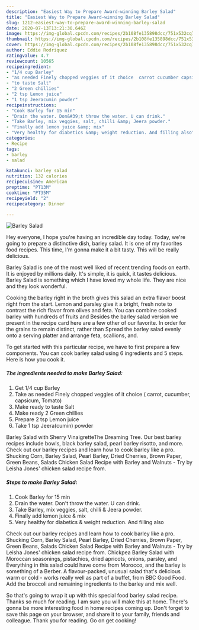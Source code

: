 ```yaml
---
description: "Easiest Way to Prepare Award-winning Barley Salad"
title: "Easiest Way to Prepare Award-winning Barley Salad"
slug: 1212-easiest-way-to-prepare-award-winning-barley-salad
date: 2020-07-13T13:21:30.646Z
image: https://img-global.cpcdn.com/recipes/2b108fe135898dcc/751x532cq70/barley-salad-recipe-main-photo.jpg
thumbnail: https://img-global.cpcdn.com/recipes/2b108fe135898dcc/751x532cq70/barley-salad-recipe-main-photo.jpg
cover: https://img-global.cpcdn.com/recipes/2b108fe135898dcc/751x532cq70/barley-salad-recipe-main-photo.jpg
author: Eddie Rodriquez
ratingvalue: 4.7
reviewcount: 10565
recipeingredient:
- "1/4 cup Barley"
- "as needed Finely chopped veggies of it choice  carrot cucumber capsicum Tomato"
- "to taste Salt"
- "2 Green chillies"
- "2 tsp Lemon juice"
- "1 tsp Jeeracumin powder"
recipeinstructions:
- "Cook Barley for 15 min"
- "Drain the water. Don&#39;t throw the water. U can drink."
- "Take Barley, mix veggies, salt, chilli &amp; Jeera powder."
- "Finally add lemon juice &amp; mix"
- "Very healthy for diabetics &amp; weight reduction. And filling also"
categories:
- Recipe
tags:
- barley
- salad

katakunci: barley salad 
nutrition: 132 calories
recipecuisine: American
preptime: "PT13M"
cooktime: "PT35M"
recipeyield: "2"
recipecategory: Dinner

---
```



![Barley Salad](https://img-global.cpcdn.com/recipes/2b108fe135898dcc/751x532cq70/barley-salad-recipe-main-photo.jpg)

Hey everyone, I hope you're having an incredible day today. Today, we're going to prepare a distinctive dish, barley salad. It is one of my favorites food recipes. This time, I'm gonna make it a bit tasty. This will be really delicious.

Barley Salad is one of the most well liked of recent trending foods on earth. It is enjoyed by millions daily. It's simple, it is quick, it tastes delicious. Barley Salad is something which I have loved my whole life. They are nice and they look wonderful.

Cooking the barley right in the broth gives this salad an extra flavor boost right from the start. Lemon and parsley give it a bright, fresh note to contrast the rich flavor from olives and feta. You can combine cooked barley with hundreds of fruits and Besides the barley salad version we present in the recipe card here are a few other of our favorite. In order for the grains to remain distinct, rather than Spread the barley salad evenly onto a serving platter and arrange feta, scallions, and.


To get started with this particular recipe, we have to first prepare a few components. You can cook barley salad using 6 ingredients and 5 steps. Here is how you cook it.

<!--inarticleads1-->

##### The ingredients needed to make Barley Salad:

1. Get 1/4 cup Barley
1. Take as needed Finely chopped veggies of it choice ( carrot, cucumber, capsicum, Tomato)
1. Make ready to taste Salt
1. Make ready 2 Green chillies
1. Prepare 2 tsp Lemon juice
1. Take 1 tsp Jeera(cumin) powder


Barley Salad with Sherry VinaigretteThe Dreaming Tree. Our best barley recipes include bowls, black barley salad, pearl barley risotto, and more. Check out our barley recipes and learn how to cook barley like a pro. Shucking Corn, Barley Salad, Pearl Barley, Dried Cherries, Brown Paper, Green Beans, Salads Chicken Salad Recipe with Barley and Walnuts - Try by Leisha Jones&#39; chicken salad recipe from. 

<!--inarticleads2-->

##### Steps to make Barley Salad:

1. Cook Barley for 15 min
1. Drain the water. Don&#39;t throw the water. U can drink.
1. Take Barley, mix veggies, salt, chilli &amp; Jeera powder.
1. Finally add lemon juice &amp; mix
1. Very healthy for diabetics &amp; weight reduction. And filling also


Check out our barley recipes and learn how to cook barley like a pro. Shucking Corn, Barley Salad, Pearl Barley, Dried Cherries, Brown Paper, Green Beans, Salads Chicken Salad Recipe with Barley and Walnuts - Try by Leisha Jones&#39; chicken salad recipe from. Chickpea Barley Salad with Moroccan seasonings, pistachios, dried apricots, onions, parsley, and Everything in this salad could have come from Morocco, and the barley is something of a Berber. A flavour-packed, unusual salad that&#39;s delicious warm or cold - works really well as part of a buffet, from BBC Good Food. Add the broccoli and remaining ingredients to the barley and mix well. 

So that's going to wrap it up with this special food barley salad recipe. Thanks so much for reading. I am sure you will make this at home. There's gonna be more interesting food in home recipes coming up. Don't forget to save this page on your browser, and share it to your family, friends and colleague. Thank you for reading. Go on get cooking!
